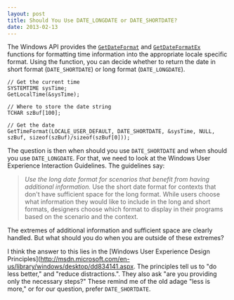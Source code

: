 ```yaml
---
layout: post
title: Should You Use DATE_LONGDATE or DATE_SHORTDATE?
date: 2013-02-13
---
```


The Windows API provides the [`GetDateFormat`](http://msdn.microsoft.com/en-us/library/windows/desktop/dd318086(v=vs.85).aspx) and [`GetDateFormatEx`](http://msdn.microsoft.com/en-us/library/windows/desktop/dd318088(v=vs.85).aspx) functions for formatting time information into the appropriate locale specific format. Using the function, you can decide whether to return the date in short format (`DATE_SHORTDATE`) or long format (`DATE_LONGDATE`).

```
// Get the current time
SYSTEMTIME sysTime;
GetLocalTime(&sysTime);

// Where to store the date string
TCHAR szBuf[100];

// Get the date
GetTimeFormat(LOCALE_USER_DEFAULT, DATE_SHORTDATE, &sysTime, NULL, szBuf, sizeof(szBuf)/sizeof(szBuf[0]));
```

The question is then when should you use `DATE_SHORTDATE` and when should you use `DATE_LONGDATE`. For that, we need to look at the Windows User Experience Interaction Guidelines. The guidelines say:

> *Use the long date format for scenarios that benefit from having additional information.* Use the short date format for contexts that don't have sufficient space for the long format. While users choose what information they would like to include in the long and short formats, designers choose which format to display in their programs based on the scenario and the context.

The extremes of additional information and sufficient space are clearly handled. But what should you do when you are outside of these extremes?

I think the answer to this lies in the [Windows User Experience Design Principles](http://msdn.microsoft.com/en-us/library/windows/desktop/dd834141.aspx. The principles tell us to "do less better," and "reduce distractions.". They also ask "are you providing only the necessary steps?" These remind me of the old adage "less is more," or for our question, prefer `DATE_SHORTDATE`.